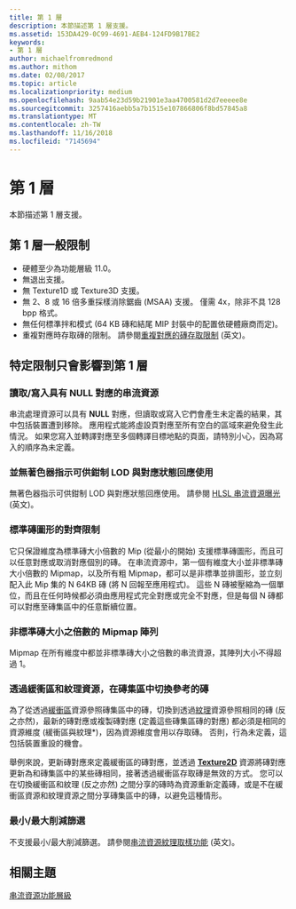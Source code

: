 ```yaml
---
title: 第 1 層
description: 本節描述第 1 層支援。
ms.assetid: 153DA429-0C99-4691-AEB4-124FD9B17BE2
keywords:
- 第 1 層
author: michaelfromredmond
ms.author: mithom
ms.date: 02/08/2017
ms.topic: article
ms.localizationpriority: medium
ms.openlocfilehash: 9aab54e23d59b21901e3aa4700581d2d7eeeee8e
ms.sourcegitcommit: 3257416aebb5a7b1515e107866806f8bd57845a8
ms.translationtype: MT
ms.contentlocale: zh-TW
ms.lasthandoff: 11/16/2018
ms.locfileid: "7145694"
---
```

# <a name="tier-1"></a>第 1 層


本節描述第 1 層支援。

## <a name="span-idtier1generallimitationsspanspan-idtier1generallimitationsspanspan-idtier1generallimitationsspantier-1-general-limitations"></a><span id="Tier_1_general_limitations"></span><span id="tier_1_general_limitations"></span><span id="TIER_1_GENERAL_LIMITATIONS"></span>第 1 層一般限制


-   硬體至少為功能層級 11.0。
-   無退出支援。
-   無 Texture1D 或 Texture3D 支援。
-   無 2、8 或 16 倍多重採樣消除鋸齒 (MSAA) 支援。 僅需 4x，除非不具 128 bpp 格式。
-   無任何標準拌和模式 (64 KB 磚和結尾 MIP 封裝中的配置依硬體廠商而定)。
-   重複對應時存取磚的限制。 請參閱[重複對應的磚存取限制](tile-access-limitations-with-duplicate-mappings.md) (英文)。

## <a name="span-idspecificlimitationsaffectingtier1onlyspanspan-idspecificlimitationsaffectingtier1onlyspanspan-idspecificlimitationsaffectingtier1onlyspanspecific-limitations-affecting-tier-1-only"></a><span id="Specific_limitations_affecting_tier_1_only"></span><span id="specific_limitations_affecting_tier_1_only"></span><span id="SPECIFIC_LIMITATIONS_AFFECTING_TIER_1_ONLY"></span>特定限制只會影響到第 1 層


### <a name="span-idreadingwritingtostreamingresourcesthathavenullmappingsspanspan-idreadingwritingtostreamingresourcesthathavenullmappingsspanspan-idreadingwritingtostreamingresourcesthathavenullmappingsspanreadingwriting-to-streaming-resources-that-have-null-mappings"></a><span id="Reading_writing_to_streaming_resources_that_have_NULL_mappings"></span><span id="reading_writing_to_streaming_resources_that_have_null_mappings"></span><span id="READING_WRITING_TO_STREAMING_RESOURCES_THAT_HAVE_NULL_MAPPINGS"></span>讀取/寫入具有 NULL 對應的串流資源

串流處理資源可以具有 **NULL** 對應，但讀取或寫入它們會產生未定義的結果，其中包括裝置遭到移除。 應用程式能將虛設頁對應至所有空白的區域來避免發生此情況。 如果您寫入並轉譯對應至多個轉譯目標地點的頁面，請特別小心，因為寫入的順序為未定義。

### <a name="span-idnoshaderinstructionsforclampinglodandmappedstatusfeedbackspanspan-idnoshaderinstructionsforclampinglodandmappedstatusfeedbackspanspan-idnoshaderinstructionsforclampinglodandmappedstatusfeedbackspanno-shader-instructions-for-clamping-lod-and-mapped-status-feedback"></a><span id="No_shader_instructions_for_clamping_LOD_and_mapped_status_feedback"></span><span id="no_shader_instructions_for_clamping_lod_and_mapped_status_feedback"></span><span id="NO_SHADER_INSTRUCTIONS_FOR_CLAMPING_LOD_AND_MAPPED_STATUS_FEEDBACK"></span>並無著色器指示可供鉗制 LOD 與對應狀態回應使用

無著色器指示可供鉗制 LOD 與對應狀態回應使用。 請參閱 [HLSL 串流資源曝光](hlsl-streaming-resources-exposure.md) (英文)。

### <a name="span-idalignmentconstraintsforstandardtileshapesspanspan-idalignmentconstraintsforstandardtileshapesspanspan-idalignmentconstraintsforstandardtileshapesspanalignment-constraints-for-standard-tile-shapes"></a><span id="Alignment_constraints_for_standard_tile_shapes"></span><span id="alignment_constraints_for_standard_tile_shapes"></span><span id="ALIGNMENT_CONSTRAINTS_FOR_STANDARD_TILE_SHAPES"></span>標準磚圖形的對齊限制

它只保證維度為標準磚大小倍數的 Mip (從最小的開始) 支援標準磚圖形，而且可以任意對應或取消對應個別的磚。 在串流資源中，第一個有維度大小並非標準磚大小倍數的 Mipmap，以及所有粗 Mipmap，都可以是非標準並排圖形，並立刻配入此 Mip 集的 N 64KB 磚 (將 N 回報至應用程式)。 這些 N 磚被壓縮為一個單位，而且在任何時候都必須由應用程式完全對應或完全不對應，但是每個 N 磚都可以對應至磚集區中的任意斷續位置。

### <a name="span-idarrayofmipmapsthatarentamultipleofstandardtilesizespanspan-idarrayofmipmapsthatarentamultipleofstandardtilesizespanspan-idarrayofmipmapsthatarentamultipleofstandardtilesizespanarray-of-mipmaps-that-arent-a-multiple-of-standard-tile-size"></a><span id="Array_of_mipmaps_that_aren_t_a_multiple_of_standard_tile_size"></span><span id="array_of_mipmaps_that_aren_t_a_multiple_of_standard_tile_size"></span><span id="ARRAY_OF_MIPMAPS_THAT_AREN_T_A_MULTIPLE_OF_STANDARD_TILE_SIZE"></span>非標準磚大小之倍數的 Mipmap 陣列

Mipmap 在所有維度中都並非標準磚大小之倍數的串流資源，其陣列大小不得超過 1。

### <a name="span-idswitchingbetweenreferencingtilesinatilepoolviaabufferandtextureresourcespanspan-idswitchingbetweenreferencingtilesinatilepoolviaabufferandtextureresourcespanspan-idswitchingbetweenreferencingtilesinatilepoolviaabufferandtextureresourcespanswitching-between-referencing-tiles-in-a-tile-pool-via-a-buffer-and-texture-resource"></a><span id="Switching_between_referencing_tiles_in_a_tile_pool_via_a_Buffer_and_Texture_resource"></span><span id="switching_between_referencing_tiles_in_a_tile_pool_via_a_buffer_and_texture_resource"></span><span id="SWITCHING_BETWEEN_REFERENCING_TILES_IN_A_TILE_POOL_VIA_A_BUFFER_AND_TEXTURE_RESOURCE"></span>透過緩衝區和紋理資源，在磚集區中切換參考的磚

為了從透過[緩衝區](introduction-to-buffers.md)資源參照磚集區中的磚，切換到透過[紋理](introduction-to-textures.md)資源參照相同的磚 (反之亦然)，最新的磚對應或複製磚對應 (定義這些磚集區磚的對應) 都必須是相同的資源維度 (緩衝區與紋理\*)，因為資源維度會用以存取磚。 否則，行為未定義，這包括裝置重設的機會。

舉例來說，更新磚對應來定義緩衝區的磚對應，並透過 [**Texture2D**](https://msdn.microsoft.com/library/windows/desktop/ff471525) 資源將磚對應更新為和磚集區中的某些磚相同，接著透過緩衝區存取磚是無效的方式。 您可以在切換緩衝區和紋理 (反之亦然) 之間分享的磚時為資源重新定義磚，或是不在緩衝區資源和紋理資源之間分享磚集區中的磚，以避免這種情形。

### <a name="span-idminmaxreductionfilteringspanspan-idminmaxreductionfilteringspanspan-idminmaxreductionfilteringspanminmax-reduction-filtering"></a><span id="Min_Max_reduction_filtering"></span><span id="min_max_reduction_filtering"></span><span id="MIN_MAX_REDUCTION_FILTERING"></span>最小/最大削減篩選

不支援最小/最大削減篩選。 請參閱[串流資源紋理取樣功能](streaming-resources-texture-sampling-features.md) (英文)。

## <a name="span-idrelated-topicsspanrelated-topics"></a><span id="related-topics"></span>相關主題


[串流資源功能層級](streaming-resources-features-tiers.md)

 

 




